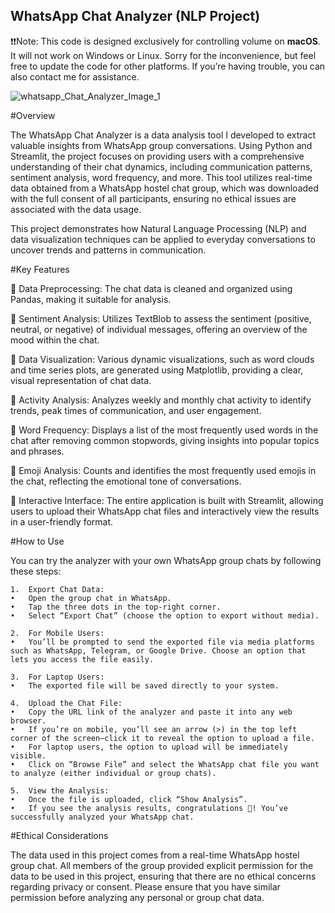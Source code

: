 ## WhatsApp Chat Analyzer (NLP Project)
❗️❗️Note: This code is designed exclusively for controlling volume on **macOS**. It will not work on Windows or Linux. Sorry for the inconvenience, but feel free to update the code for other platforms. If you’re having trouble, you can also contact me for assistance.

![whatsapp_Chat_Analyzer_Image_1](https://github.com/user-attachments/assets/407b2472-cfea-4561-939b-ac3d945af733)

#Overview

The WhatsApp Chat Analyzer is a data analysis tool I developed to extract valuable insights from WhatsApp group conversations. Using Python and Streamlit, the project focuses on providing users with a comprehensive understanding of their chat dynamics, including communication patterns, sentiment analysis, word frequency, and more. This tool utilizes real-time data obtained from a WhatsApp hostel chat group, which was downloaded with the full consent of all participants, ensuring no ethical issues are associated with the data usage.

This project demonstrates how Natural Language Processing (NLP) and data visualization techniques can be applied to everyday conversations to uncover trends and patterns in communication.

#Key Features

📌 Data Preprocessing: The chat data is cleaned and organized using Pandas, making it suitable for analysis.

📌 Sentiment Analysis: Utilizes TextBlob to assess the sentiment (positive, neutral, or negative) of individual messages, offering an overview of the mood within the chat.

📌 Data Visualization: Various dynamic visualizations, such as word clouds and time series plots, are generated using Matplotlib, providing a clear, visual representation of chat data.

📌 Activity Analysis: Analyzes weekly and monthly chat activity to identify trends, peak times of communication, and user engagement.

📌 Word Frequency: Displays a list of the most frequently used words in the chat after removing common stopwords, giving insights into popular topics and phrases.

📌 Emoji Analysis: Counts and identifies the most frequently used emojis in the chat, reflecting the emotional tone of conversations.

📌 Interactive Interface: The entire application is built with Streamlit, allowing users to upload their WhatsApp chat files and interactively view the results in a user-friendly format.


#How to Use

You can try the analyzer with your own WhatsApp group chats by following these steps:

	1.	Export Chat Data:
	•	Open the group chat in WhatsApp.
	•	Tap the three dots in the top-right corner.
	•	Select “Export Chat” (choose the option to export without media).
 
	2.	For Mobile Users:
	•	You’ll be prompted to send the exported file via media platforms such as WhatsApp, Telegram, or Google Drive. Choose an option that lets you access the file easily.
 
	3.	For Laptop Users:
	•	The exported file will be saved directly to your system.
 
	4.	Upload the Chat File:
	•	Copy the URL link of the analyzer and paste it into any web browser.
	•	If you’re on mobile, you’ll see an arrow (>) in the top left corner of the screen—click it to reveal the option to upload a file.
	•	For laptop users, the option to upload will be immediately visible.
	•	Click on “Browse File” and select the WhatsApp chat file you want to analyze (either individual or group chats).
 
	5.	View the Analysis:
	•	Once the file is uploaded, click “Show Analysis”.
	•	If you see the analysis results, congratulations 🎉! You’ve successfully analyzed your WhatsApp chat.

#Ethical Considerations

The data used in this project comes from a real-time WhatsApp hostel group chat. All members of the group provided explicit permission for the data to be used in this project, ensuring that there are no ethical concerns regarding privacy or consent. Please ensure that you have similar permission before analyzing any personal or group chat data.
